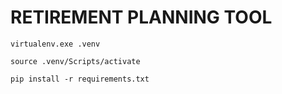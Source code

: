 # RETIREMENT PLANNING TOOL


    virtualenv.exe .venv

    source .venv/Scripts/activate

    pip install -r requirements.txt